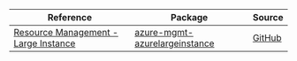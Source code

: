 | Reference | Package | Source |
|---|---|---|
|[Resource Management - Large Instance](mgmt-azurelargeinstance-readme.md)|[azure-mgmt-azurelargeinstance](https://pypi.org/project/azure-mgmt-azurelargeinstance)|[GitHub](https://github.com/Azure/azure-sdk-for-python/blob/main/sdk/azurelargeinstance/azure-mgmt-azurelargeinstance)|
